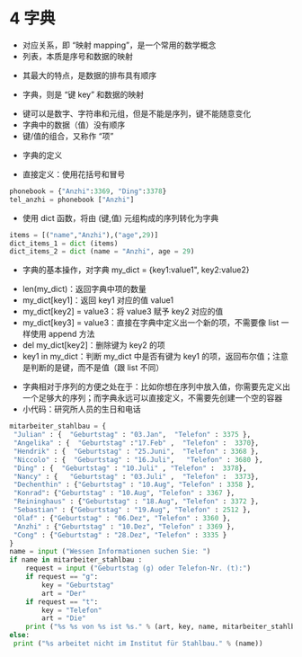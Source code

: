 # 4 字典
- 对应关系，即 “映射 mapping”，是一个常用的数学概念
- 列表，本质是序号和数据的映射
 + 其最大的特点，是数据的排布具有顺序
- 字典，则是 “键 key” 和数据的映射
 + 键可以是数字、字符串和元组，但是不能是序列，键不能随意变化
 + 字典中的数据（值）没有顺序
 + 键/值的组合，又称作 “项”
- 字典的定义
 + 直接定义：使用花括号和冒号
 ```python
 phonebook = {"Anzhi":3369, "Ding":3378}
 tel_anzhi = phonebook ["Anzhi"]
 ```
 + 使用 dict 函数，将由 (键,值) 元组构成的序列转化为字典
 ```python
 items = [("name","Anzhi"),("age",29)]
 dict_items_1 = dict (items)
 dict_items_2 = dict (name = "Anzhi", age = 29)
 ```
- 字典的基本操作，对字典 my_dict = {key1:value1", key2:value2}
 + len(my_dict)：返回字典中项的数量
 + my_dict[key1]：返回 key1 对应的值 value1
 + my_dict[key2] = value3：将 value3 赋予 key2 对应的值
 + my_dict[key3] = value3：直接在字典中定义出一个新的项，不需要像 list 一样使用 append 方法
 + del my_dict[key2]：删除键为 key2 的项
 + key1 in my_dict：判断 my_dict 中是否有键为 key1 的项，返回布尔值；注意是判断的是键，而不是值（跟 list 不同）
- 字典相对于序列的方便之处在于：比如你想在序列中放入值，你需要先定义出一个足够大的序列；而字典永远可以直接定义，不需要先创建一个空的容器
- 小代码：研究所人员的生日和电话
```python
mitarbeiter_stahlbau = {
 "Julian" : {  "Geburtstag" : "03.Jan",  "Telefon" : 3375 },
 "Angelika" : {  "Geburtstag" :"17.Feb" ,  "Telefon" :  3370},
 "Hendrik" : {  "Geburtstag" : "25.Juni",  "Telefon" : 3368 },
 "Niccolo" : {  "Geburtstag" : "16.Juli",   "Telefon" : 3680 },
 "Ding" : {  "Geburtstag" : "10.Juli" , "Telefon" :  3378},
 "Nancy" : {   "Geburtstag" : "03.Juli" ,  "Telefon" :  3373},
 "Dechenthin" : {"Geburtstag" : "10.Aug", "Telefon" : 3358 },
 "Konrad": {"Geburtstag" : "10.Aug", "Telefon" : 3367 },
 "Reininghaus" : {"Geburtstag" : "18.Aug", "Telefon" : 3372 },
 "Sebastian" : {"Geburtstag" : "19.Aug", "Telefon" : 2512 }, 
 "Olaf" : {"Geburtstag" : "06.Dez", "Telefon" : 3360 },
 "Anzhi" : {"Geburtstag" : "10.Dez", "Telefon" : 3369 },
 "Cong" : {"Geburtstag" : "28.Dez", "Telefon" : 3335 }
}
name = input ("Wessen Informationen suchen Sie: ")
if name in mitarbeiter_stahlbau : 
    request = input ("Geburtstag (g) oder Telefon-Nr. (t):")
    if request == "g":
        key = "Geburtstag"
        art = "Der"
    if request == "t":
        key = "Telefon"
        art = "Die"
    print ("%s %s von %s ist %s." % (art, key, name, mitarbeiter_stahlbau[name][key]))
else:
 print ("%s arbeitet nicht im Institut für Stahlbau." % (name))
```
